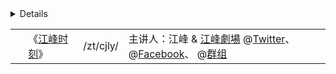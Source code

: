 <table> <details>
  <tr>
        <td> &nbsp; </td>
        <td>《<a href="https://www.youtube.com/channel/UCa6ERCDt3GzkvLye32ar89w?lang=zh-cn" title="@《江峰时刻》频道 (于2018年6月1日注册) | YouTube
		江峰時刻 —— 有思考深度、有時空緯度、有人性溫度。
		含三個欄目：
			1.歷史上的今天：講出歷史真相，道出生命冷暖。
			2.江峰漫談：蹭熱點，不蹭熱鬧；看新聞，更看門道。
			3.川普推推推：通過推特總統，了解美國，了解正常人類秩序，一起為未來的中國尋找智慧和久違的神性。">江峰时刻</a>》</td>
        <td> /zt/cjly/ </td>
        <td>主讲人：江峰 
	    & <a href="https://www.youtube.com/channel/UCDpWE1rleECw7wFdwTy-hSQ?lang=zh-cn" title="@《 江峰劇場 》频道 (于2018年1月18日注册) | YouTube">江峰劇場</a>
	     @<a href="https://twitter.com/realjiangfeng?lang=zh-cn" title="推特 | 江峰(@realjiangfeng)2018年11月 加入">Twitter</a>、
	     @<a href="https://zh-cn.facebook.com/JiangFengTime/" title="Facebook | 江峰时刻(@JiangFengTime)*年*月 加入">Facebook</a>、
	     @<a href="https://t.me/jiangfengtimegroup" title="电报群组（Telegram） | 江峰时刻(@jiangfengtimegroup)*年*月 加入">群组</a>
	      </td>
    </tr> 
</table> </details>
